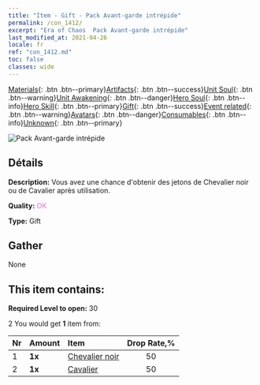 ```yaml
---
title: "Item - Gift - Pack Avant-garde intrépide"
permalink: /con_1412/
excerpt: "Era of Chaos  Pack Avant-garde intrépide"
last_modified_at: 2021-04-26
locale: fr
ref: "con_1412.md"
toc: false
classes: wide
---
```

 [Materials](/ItemsFR/){: .btn .btn--primary}[Artifacts](/ItemsFR/Artifacts/){: .btn .btn--success}[Unit Soul](/ItemsFR/UnitSoul/){: .btn .btn--warning}[Unit Awakening](/ItemsFR/UnitAwakening/){: .btn .btn--danger}[Hero Soul](/ItemsFR/HeroSoul/){: .btn .btn--info}[Hero Skill](/ItemsFR/HeroSkill/){: .btn .btn--primary}[Gift](/ItemsFR/Gift/){: .btn .btn--success}[Event related](/ItemsFR/Events/){: .btn .btn--warning}[Avatars](/ItemsFR/Avatars/){: .btn .btn--danger}[Consumables](/ItemsFR/Consumables/){: .btn .btn--info}[Unknown](/ItemsFR/Unknown/){: .btn .btn--primary}

 ![Pack Avant-garde intrépide](/images/t/i_907026.png)

## Détails
 **Description:** Vous avez une chance d'obtenir des jetons de Chevalier noir ou de Cavalier après utilisation.

 **Quality:** <span style="color: #DA70D6">OK</span>

 **Type:** Gift

## Gather

  None

## This item contains:

 **Required Level to open:** 30

 2 You would get **1** item  from:

  | Nr | Amount |     Item    | Drop Rate,% |
  |:---|:-------|:------------|:---------:|
  | 1 |  **1x** | [Chevalier noir](/ItemsFR/unt_213/) | 50 | 
  | 2 |  **1x** | [Cavalier ](/ItemsFR/unt_195/) | 50 | 
